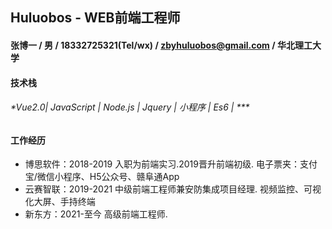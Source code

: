 ## Huluobos -  WEB前端工程师

#### 张博一 / 男 / 18332725321(Tel/wx) / zbyhuluobos@gmail.com / 华北理工大学

#### 技术栈
###### *Vue2.0| JavaScript | Node.js | Jquery | 小程序 | Es6 | ***

#### 工作经历
+ 博思软件：2018-2019 入职为前端实习.2019晋升前端初级. 
  电子票夹：支付宝/微信小程序、H5公众号、赣阜通App
+ 云赛智联：2019-2021 中级前端工程师兼安防集成项目经理.
  视频监控、可视化大屏、手持终端
+ 新东方：2021-至今 高级前端工程师.
